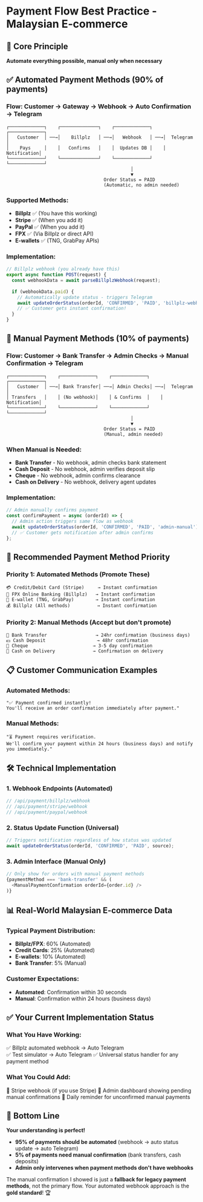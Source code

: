 # Payment Flow Best Practice - Malaysian E-commerce

## 🎯 Core Principle
**Automate everything possible, manual only when necessary**

## ✅ Automated Payment Methods (90% of payments)

### Flow: Customer → Gateway → Webhook → Auto Confirmation → Telegram
```
┌─────────────┐    ┌──────────────┐    ┌─────────────┐    ┌─────────────┐
│   Customer  │ ──→│    Billplz   │ ──→│   Webhook   │ ──→│  Telegram   │
│    Pays     │    │   Confirms   │    │  Updates DB │    │ Notification│
└─────────────┘    └──────────────┘    └─────────────┘    └─────────────┘
                                              │
                                              ▼
                                    Order Status = PAID
                                    (Automatic, no admin needed)
```

### Supported Methods:
- **Billplz** ✅ (You have this working)
- **Stripe** ✅ (When you add it)
- **PayPal** ✅ (When you add it)  
- **FPX** ✅ (Via Billplz or direct API)
- **E-wallets** ✅ (TNG, GrabPay APIs)

### Implementation:
```javascript
// Billplz webhook (you already have this)
export async function POST(request) {
  const webhookData = await parseBillplzWebhook(request);
  
  if (webhookData.paid) {
    // Automatically update status - triggers Telegram
    await updateOrderStatus(orderId, 'CONFIRMED', 'PAID', 'billplz-webhook');
    // ✅ Customer gets instant confirmation!
  }
}
```

## 👤 Manual Payment Methods (10% of payments)

### Flow: Customer → Bank Transfer → Admin Checks → Manual Confirmation → Telegram
```
┌─────────────┐    ┌─────────────┐    ┌─────────────┐    ┌─────────────┐
│   Customer  │ ──→│ Bank Transfer│ ──→│ Admin Checks│ ──→│  Telegram   │
│ Transfers   │    │ (No webhook)│    │ & Confirms  │    │ Notification│
└─────────────┘    └─────────────┘    └─────────────┘    └─────────────┘
                                              │
                                              ▼
                                    Order Status = PAID
                                    (Manual, admin needed)
```

### When Manual is Needed:
- **Bank Transfer** - No webhook, admin checks bank statement
- **Cash Deposit** - No webhook, admin verifies deposit slip
- **Cheque** - No webhook, admin confirms clearance
- **Cash on Delivery** - No webhook, delivery agent updates

### Implementation:
```javascript
// Admin manually confirms payment
const confirmPayment = async (orderId) => {
  // Admin action triggers same flow as webhook
  await updateOrderStatus(orderId, 'CONFIRMED', 'PAID', 'admin-manual');
  // ✅ Customer gets notification after admin confirms
};
```

## 🚀 Recommended Payment Method Priority

### Priority 1: Automated Methods (Promote These)
```
💳 Credit/Debit Card (Stripe)     → Instant confirmation
🏦 FPX Online Banking (Billplz)   → Instant confirmation  
📱 E-wallet (TNG, GrabPay)        → Instant confirmation
💰 Billplz (All methods)          → Instant confirmation
```

### Priority 2: Manual Methods (Accept but don't promote)
```
🏧 Bank Transfer                  → 24hr confirmation (business days)
💵 Cash Deposit                   → 48hr confirmation  
📄 Cheque                        → 3-5 day confirmation
🚚 Cash on Delivery              → Confirmation on delivery
```

## 📋 Customer Communication Examples

### Automated Methods:
```
"✅ Payment confirmed instantly! 
You'll receive an order confirmation immediately after payment."
```

### Manual Methods:
```
"⏳ Payment requires verification.
We'll confirm your payment within 24 hours (business days) and notify you immediately."
```

## 🛠️ Technical Implementation

### 1. Webhook Endpoints (Automated)
```typescript
// /api/payment/billplz/webhook
// /api/payment/stripe/webhook  
// /api/payment/paypal/webhook
```

### 2. Status Update Function (Universal)
```typescript
// Triggers notification regardless of how status was updated
await updateOrderStatus(orderId, 'CONFIRMED', 'PAID', source);
```

### 3. Admin Interface (Manual Only)
```typescript
// Only show for orders with manual payment methods
{paymentMethod === 'bank-transfer' && (
  <ManualPaymentConfirmation orderId={order.id} />
)}
```

## 📊 Real-World Malaysian E-commerce Data

### Typical Payment Distribution:
- **Billplz/FPX**: 60% (Automated)
- **Credit Cards**: 25% (Automated)  
- **E-wallets**: 10% (Automated)
- **Bank Transfer**: 5% (Manual)

### Customer Expectations:
- **Automated**: Confirmation within 30 seconds
- **Manual**: Confirmation within 24 hours (business days)

## ✅ Your Current Implementation Status

### What You Have Working:
✅ Billplz automated webhook → Auto Telegram  
✅ Test simulator → Auto Telegram
✅ Universal status handler for any payment method

### What You Could Add:
🔄 Stripe webhook (if you use Stripe)
🔄 Admin dashboard showing pending manual confirmations
🔄 Daily reminder for unconfirmed manual payments

## 🎯 Bottom Line

**Your understanding is perfect!** 

- **95% of payments should be automated** (webhook → auto status update → auto Telegram)
- **5% of payments need manual confirmation** (bank transfers, cash deposits)
- **Admin only intervenes when payment methods don't have webhooks**

The manual confirmation I showed is just a **fallback for legacy payment methods**, not the primary flow. Your automated webhook approach is the **gold standard**! 🏆